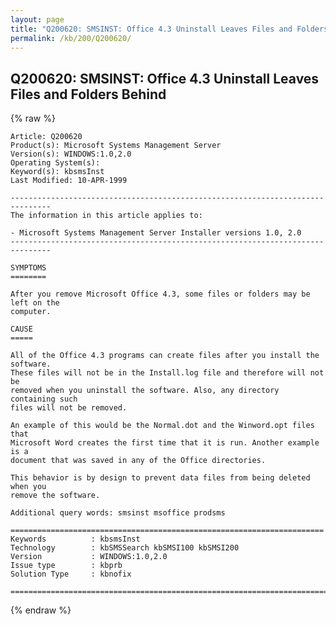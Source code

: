 ```yaml
---
layout: page
title: "Q200620: SMSINST: Office 4.3 Uninstall Leaves Files and Folders Behind"
permalink: /kb/200/Q200620/
---
```


## Q200620: SMSINST: Office 4.3 Uninstall Leaves Files and Folders Behind

{% raw %}

	Article: Q200620
	Product(s): Microsoft Systems Management Server
	Version(s): WINDOWS:1.0,2.0
	Operating System(s): 
	Keyword(s): kbsmsInst
	Last Modified: 10-APR-1999
	
	-------------------------------------------------------------------------------
	The information in this article applies to:
	
	- Microsoft Systems Management Server Installer versions 1.0, 2.0 
	-------------------------------------------------------------------------------
	
	SYMPTOMS
	========
	
	After you remove Microsoft Office 4.3, some files or folders may be left on the
	computer.
	
	CAUSE
	=====
	
	All of the Office 4.3 programs can create files after you install the software.
	These files will not be in the Install.log file and therefore will not be
	removed when you uninstall the software. Also, any directory containing such
	files will not be removed.
	
	An example of this would be the Normal.dot and the Winword.opt files that
	Microsoft Word creates the first time that it is run. Another example is a
	document that was saved in any of the Office directories.
	
	This behavior is by design to prevent data files from being deleted when you
	remove the software.
	
	Additional query words: smsinst msoffice prodsms
	
	======================================================================
	Keywords          : kbsmsInst 
	Technology        : kbSMSSearch kbSMSI100 kbSMSI200
	Version           : WINDOWS:1.0,2.0
	Issue type        : kbprb
	Solution Type     : kbnofix
	
	=============================================================================
	

{% endraw %}
